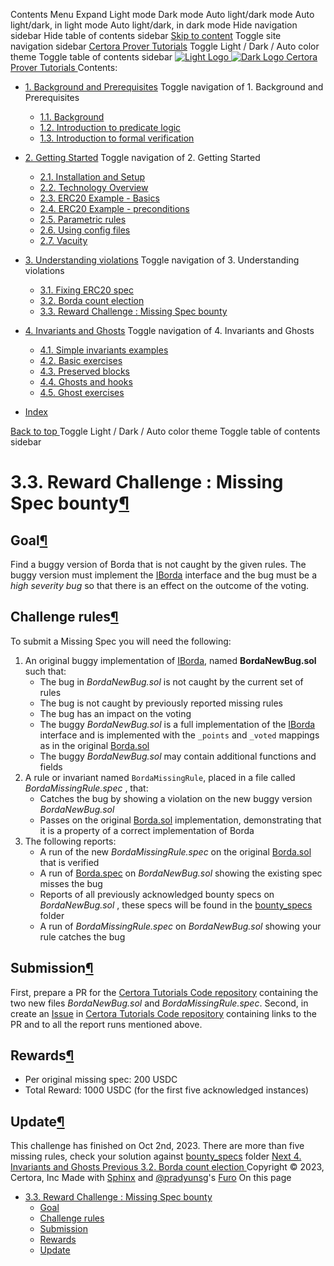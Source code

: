 Contents Menu Expand Light mode Dark mode Auto light/dark mode Auto light/dark, in light mode Auto light/dark, in dark mode
Hide navigation sidebar
Hide table of contents sidebar
[Skip to content](https://docs.certora.com/projects/tutorials/en/latest/lesson3_violations/reward_challenge.html#furo-main-content)
Toggle site navigation sidebar
[Certora Prover Tutorials](https://docs.certora.com/projects/tutorials/en/latest/index.html)
Toggle Light / Dark / Auto color theme
Toggle table of contents sidebar
[ ![Light Logo](https://docs.certora.com/projects/tutorials/en/latest/_static/logo.svg) ![Dark Logo](https://docs.certora.com/projects/tutorials/en/latest/_static/logo.svg) Certora Prover Tutorials ](https://docs.certora.com/projects/tutorials/en/latest/index.html)
Contents:
  * [1. Background and Prerequisites](https://docs.certora.com/projects/tutorials/en/latest/lesson1_prerequisites/index.html)
Toggle navigation of 1. Background and Prerequisites
    * [1.1. Background](https://docs.certora.com/projects/tutorials/en/latest/lesson1_prerequisites/background.html)
    * [1.2. Introduction to predicate logic](https://docs.certora.com/projects/tutorials/en/latest/lesson1_prerequisites/propositional_logic.html)
    * [1.3. Introduction to formal verification](https://docs.certora.com/projects/tutorials/en/latest/lesson1_prerequisites/formal_verification.html)
  * [2. Getting Started](https://docs.certora.com/projects/tutorials/en/latest/lesson2_started/index.html)
Toggle navigation of 2. Getting Started
    * [2.1. Installation and Setup](https://docs.certora.com/projects/tutorials/en/latest/lesson2_started/installation.html)
    * [2.2. Technology Overview](https://docs.certora.com/projects/tutorials/en/latest/lesson2_started/overview.html)
    * [2.3. ERC20 Example - Basics](https://docs.certora.com/projects/tutorials/en/latest/lesson2_started/erc20_example.html)
    * [2.4. ERC20 Example - preconditions](https://docs.certora.com/projects/tutorials/en/latest/lesson2_started/preconditions.html)
    * [2.5. Parametric rules](https://docs.certora.com/projects/tutorials/en/latest/lesson2_started/parametric.html)
    * [2.6. Using config files](https://docs.certora.com/projects/tutorials/en/latest/lesson2_started/config_files.html)
    * [2.7. Vacuity](https://docs.certora.com/projects/tutorials/en/latest/lesson2_started/vacuity.html)
  * [3. Understanding violations](https://docs.certora.com/projects/tutorials/en/latest/lesson3_violations/index.html)
Toggle navigation of 3. Understanding violations
    * [3.1. Fixing ERC20 spec](https://docs.certora.com/projects/tutorials/en/latest/lesson3_violations/erc20_bugs.html)
    * [3.2. Borda count election](https://docs.certora.com/projects/tutorials/en/latest/lesson3_violations/borda_bugs.html)
    * [3.3. Reward Challenge : Missing Spec bounty](https://docs.certora.com/projects/tutorials/en/latest/lesson3_violations/reward_challenge.html)
  * [4. Invariants and Ghosts](https://docs.certora.com/projects/tutorials/en/latest/lesson4_invariants/index.html)
Toggle navigation of 4. Invariants and Ghosts
    * [4.1. Simple invariants examples](https://docs.certora.com/projects/tutorials/en/latest/lesson4_invariants/invariants/simple.html)
    * [4.2. Basic exercises](https://docs.certora.com/projects/tutorials/en/latest/lesson4_invariants/invariants/auction.html)
    * [4.3. Preserved blocks](https://docs.certora.com/projects/tutorials/en/latest/lesson4_invariants/invariants/preserved.html)
    * [4.4. Ghosts and hooks](https://docs.certora.com/projects/tutorials/en/latest/lesson4_invariants/ghosts/basics.html)
    * [4.5. Ghost exercises](https://docs.certora.com/projects/tutorials/en/latest/lesson4_invariants/ghosts/exercises.html)


  * [Index](https://docs.certora.com/projects/tutorials/en/latest/genindex.html)


[ Back to top ](https://docs.certora.com/projects/tutorials/en/latest/lesson3_violations/reward_challenge.html)
Toggle Light / Dark / Auto color theme
Toggle table of contents sidebar
# 3.3. Reward Challenge : Missing Spec bounty[¶](https://docs.certora.com/projects/tutorials/en/latest/lesson3_violations/reward_challenge.html#reward-challenge-missing-spec-bounty "Link to this heading")
## Goal[¶](https://docs.certora.com/projects/tutorials/en/latest/lesson3_violations/reward_challenge.html#goal "Link to this heading")
Find a buggy version of Borda that is not caught by the given rules. The buggy version must implement the [IBorda](https://github.com/Certora/tutorials-code/blob/master/lesson3_violations/Borda/IBorda.sol) interface and the bug must be a _high severity bug_ so that there is an effect on the outcome of the voting.
## Challenge rules[¶](https://docs.certora.com/projects/tutorials/en/latest/lesson3_violations/reward_challenge.html#challenge-rules "Link to this heading")
To submit a Missing Spec you will need the following:
  1. An original buggy implementation of [IBorda](https://github.com/Certora/tutorials-code/blob/master/lesson3_violations/Borda/IBorda.sol), named **BordaNewBug.sol** such that:
     * The bug in _BordaNewBug.sol_ is not caught by the current set of rules
     * The bug is not caught by previously reported missing rules
     * The bug has an impact on the voting
     * The buggy _BordaNewBug.sol_ is a full implementation of the [IBorda](https://github.com/Certora/tutorials-code/blob/master/lesson3_violations/Borda/IBorda.sol) interface and is implemented with the `_points` and `_voted` mappings as in the original [Borda.sol](https://github.com/Certora/tutorials-code/blob/master/lesson3_violations/Borda/Borda.sol)
     * The buggy _BordaNewBug.sol_ may contain additional functions and fields
  2. A rule or invariant named `BordaMissingRule`, placed in a file called _BordaMissingRule.spec_ , that:
     * Catches the bug by showing a violation on the new buggy version _BordaNewBug.sol_
     * Passes on the original [Borda.sol](https://github.com/Certora/tutorials-code/blob/master/lesson3_violations/Borda/Borda.sol) implementation, demonstrating that it is a property of a correct implementation of Borda
  3. The following reports:
     * A run of the new _BordaMissingRule.spec_ on the original [Borda.sol](https://github.com/Certora/tutorials-code/blob/master/lesson3_violations/Borda/Borda.sol) that is verified
     * A run of [Borda.spec](https://github.com/Certora/tutorials-code/blob/master/lesson3_violations/Borda/Borda.spec) on _BordaNewBug.sol_ showing the existing spec misses the bug
     * Reports of all previously acknowledged bounty specs on _BordaNewBug.sol_ , these specs will be found in the [bounty_specs](https://github.com/Certora/tutorials-code/tree/master/lesson3_violations/Borda/bounty_specs) folder
     * A run of _BordaMissingRule.spec_ on _BordaNewBug.sol_ showing your rule catches the bug


## Submission[¶](https://docs.certora.com/projects/tutorials/en/latest/lesson3_violations/reward_challenge.html#submission "Link to this heading")
First, prepare a PR for the [Certora Tutorials Code repository](https://github.com/Certora/tutorials-code) containing the two new files _BordaNewBug.sol_ and _BordaMissingRule.spec_. Second, in create an [Issue](https://docs.github.com/en/issues) in [Certora Tutorials Code repository](https://github.com/Certora/tutorials-code) containing links to the PR and to all the report runs mentioned above.
## Rewards[¶](https://docs.certora.com/projects/tutorials/en/latest/lesson3_violations/reward_challenge.html#rewards "Link to this heading")
  * Per original missing spec: 200 USDC
  * Total Reward: 1000 USDC (for the first five acknowledged instances)


## Update[¶](https://docs.certora.com/projects/tutorials/en/latest/lesson3_violations/reward_challenge.html#update "Link to this heading")
This challenge has finished on Oct 2nd, 2023.
There are more than five missing rules, check your solution against [bounty_specs](https://github.com/Certora/tutorials-code/tree/master/lesson3_violations/Borda/bounty_specs) folder
[ Next 4. Invariants and Ghosts ](https://docs.certora.com/projects/tutorials/en/latest/lesson4_invariants/index.html) [ Previous 3.2. Borda count election ](https://docs.certora.com/projects/tutorials/en/latest/lesson3_violations/borda_bugs.html)
Copyright © 2023, Certora, Inc 
Made with [Sphinx](https://www.sphinx-doc.org/) and [@pradyunsg](https://pradyunsg.me)'s [Furo](https://github.com/pradyunsg/furo)
On this page 
  * [3.3. Reward Challenge : Missing Spec bounty](https://docs.certora.com/projects/tutorials/en/latest/lesson3_violations/reward_challenge.html)
    * [Goal](https://docs.certora.com/projects/tutorials/en/latest/lesson3_violations/reward_challenge.html#goal)
    * [Challenge rules](https://docs.certora.com/projects/tutorials/en/latest/lesson3_violations/reward_challenge.html#challenge-rules)
    * [Submission](https://docs.certora.com/projects/tutorials/en/latest/lesson3_violations/reward_challenge.html#submission)
    * [Rewards](https://docs.certora.com/projects/tutorials/en/latest/lesson3_violations/reward_challenge.html#rewards)
    * [Update](https://docs.certora.com/projects/tutorials/en/latest/lesson3_violations/reward_challenge.html#update)


